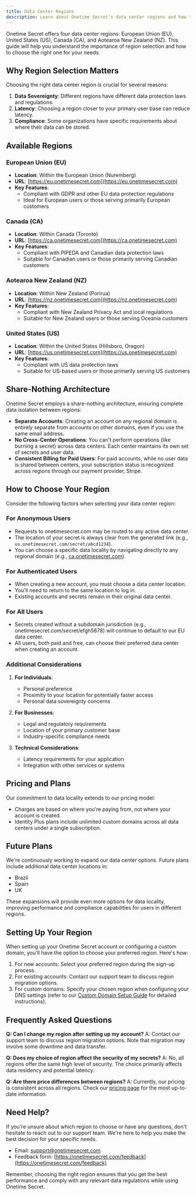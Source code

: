 ```yaml
---
title: Data Center Regions
description: Learn about Onetime Secret's data center regions and how to choose the right one for your needs.
---
```


Onetime Secret offers four data center regions: European Union (EU), United States (US), Canada (CA), and Aotearoa New Zealand (NZ). This guide will help you understand the importance of region selection and how to choose the right one for your needs.

## Why Region Selection Matters

Choosing the right data center region is crucial for several reasons:

1. **Data Sovereignty**: Different regions have different data protection laws and regulations.
2. **Latency**: Choosing a region closer to your primary user base can reduce latency.
3. **Compliance**: Some organizations have specific requirements about where their data can be stored.

## Available Regions

### European Union (EU)

- **Location**: Within the European Union (Nuremberg)
- **URL**: [https://eu.onetimesecret.com](https://eu.onetimesecret.com)
- **Key Features**:
  - Compliant with GDPR and other EU data protection regulations
  - Ideal for European users or those serving primarily European customers

### Canada (CA)

- **Location**: Within Canada (Toronto)
- **URL**: [https://ca.onetimesecret.com](https://ca.onetimesecret.com)
- **Key Features**:
  - Compliant with PIPEDA and Canadian data protection laws
  - Suitable for Canadian users or those primarily serving Canadian customers

### Aotearoa New Zealand (NZ)

- **Location**: Within New Zealand (Porirua)
- **URL**: [https://nz.onetimesecret.com](https://nz.onetimesecret.com)
- **Key Features**:
  - Compliant with New Zealand Privacy Act and local regulations
  - Suitable for New Zealand users or those serving Oceania customers

### United States (US)

- **Location**: Within the United States (Hillsboro, Oregon)
- **URL**: [https://us.onetimesecret.com](https://us.onetimesecret.com)
- **Key Features**:
  - Compliant with US data protection laws
  - Suitable for US-based users or those primarily serving US customers

## Share-Nothing Architecture

Onetime Secret employs a share-nothing architecture, ensuring complete data isolation between regions:

- **Separate Accounts**: Creating an account on any regional domain is entirely separate from accounts on other domains, even if you use the same email address.
- **No Cross-Center Operations**: You can't perform operations (like burning a secret) across data centers. Each center maintains its own set of secrets and user data.
- **Consistent Billing for Paid Users**: For paid accounts, while no user data is shared between centers, your subscription status is recognized across regions through our payment provider, Stripe.

## How to Choose Your Region

Consider the following factors when selecting your data center region:

### For Anonymous Users

- Requests to onetimesecret.com may be routed to any active data center.
- The location of your secret is always clear from the generated link (e.g., `us.onetimesecret.com/secret/abcd1234`).
- You can choose a specific data locality by navigating directly to any regional domain (e.g., [ca.onetimesecret.com](https://ca.onetimesecret.com/)).

### For Authenticated Users

- When creating a new account, you must choose a data center location.
- You'll need to return to the same location to log in.
- Existing accounts and secrets remain in their original data center.

### For All Users

- Secrets created without a subdomain jurisdiction (e.g., onetimesecret.com/secret/efgh5678) will continue to default to our EU data center.
- All users, both paid and free, can choose their preferred data center when creating an account.

### Additional Considerations

1. **For Individuals**:
   - Personal preference
   - Proximity to your location for potentially faster access
   - Personal data sovereignty concerns

2. **For Businesses**:
   - Legal and regulatory requirements
   - Location of your primary customer base
   - Industry-specific compliance needs

3. **Technical Considerations**:
   - Latency requirements for your application
   - Integration with other services or systems

## Pricing and Plans

Our commitment to data locality extends to our pricing model:

- Charges are based on where you're paying from, not where your account is created.
- Identity Plus plans include unlimited custom domains across all data centers under a single subscription.

## Future Plans

We're continuously working to expand our data center options. Future plans include additional data center locations in:

- Brazil
- Spain
- UK

These expansions will provide even more options for data locality, improving performance and compliance capabilities for users in different regions.

## Setting Up Your Region

When setting up your Onetime Secret account or configuring a custom domain, you'll have the option to choose your preferred region. Here's how:

1. For new accounts: Select your preferred region during the sign-up process.
2. For existing accounts: Contact our support team to discuss region migration options.
3. For custom domains: Specify your chosen region when configuring your DNS settings (refer to our [Custom Domain Setup Guide](/docs/custom-domains/setup-guide) for detailed instructions).

## Frequently Asked Questions

**Q: Can I change my region after setting up my account?**
A: Contact our support team to discuss region migration options. Note that migration may involve some downtime and data transfer.

**Q: Does my choice of region affect the security of my secrets?**
A: No, all regions offer the same high level of security. The choice primarily affects data residency and potential latency.

**Q: Are there price differences between regions?**
A: Currently, our pricing is consistent across all regions. Check our [pricing page](https://onetimesecret.com/pricing) for the most up-to-date information.

## Need Help?

If you're unsure about which region to choose or have any questions, don't hesitate to reach out to our support team. We're here to help you make the best decision for your specific needs.

- Email: support@onetimesecret.com
- Feedback form: [https://onetimesecret.com/feedback](https://onetimesecret.com/feedback)

Remember, choosing the right region ensures that you get the best performance and comply with any relevant data regulations while using Onetime Secret.
